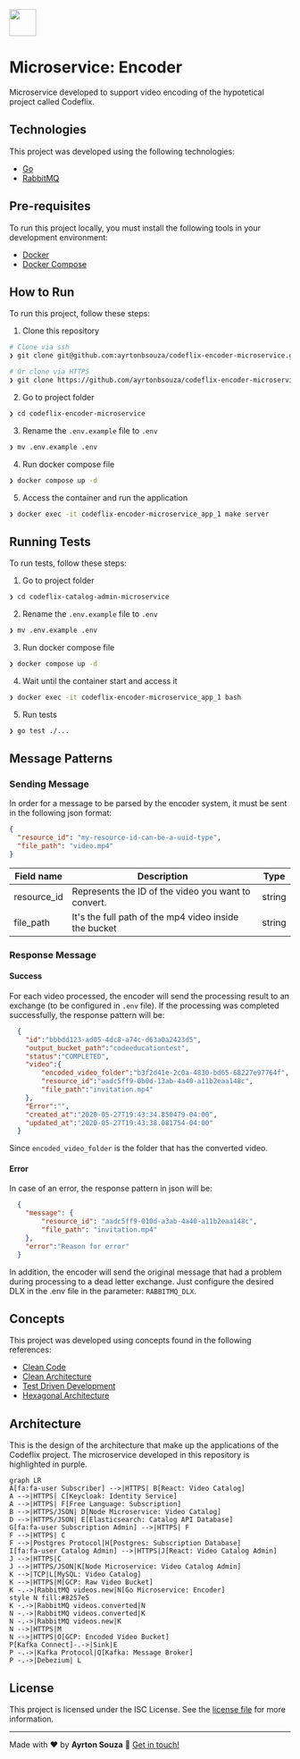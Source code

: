<img src="https://user-images.githubusercontent.com/30063455/186921534-7d45a5ff-3999-4919-bbce-668a3e574367.png" height="48px">

# Microservice: Encoder
Microservice developed to support video encoding of the hypotetical project called Codeflix.
## Technologies
This project was developed using the following technologies:
- [Go](https://go.dev/)
- [RabbitMQ](https://www.rabbitmq.com/)
## Pre-requisites
To run this project locally, you must install the following tools in your development environment:
- [Docker](https://www.docker.com/)
- [Docker Compose](https://docs.docker.com/compose/)
## How to Run
To run this project, follow these steps:
1. Clone this repository
```bash
# Clone via ssh
❯ git clone git@github.com:ayrtonbsouza/codeflix-encoder-microservice.git

# Or clone via HTTPS
❯ git clone https://github.com/ayrtonbsouza/codeflix-encoder-microservice.git
```
2. Go to project folder
```bash
❯ cd codeflix-encoder-microservice
```
3. Rename the `.env.example` file to `.env`
```bash
❯ mv .env.example .env
```
4. Run docker compose file
```bash
❯ docker compose up -d
```
5. Access the container and run the application
```bash
❯ docker exec -it codeflix-encoder-microservice_app_1 make server
```

## Running Tests
To run tests, follow these steps:
1. Go to project folder
```bash
❯ cd codeflix-catalog-admin-microservice
```
2. Rename the `.env.example` file to `.env`
```bash
❯ mv .env.example .env
```
3. Run docker compose file
```bash
❯ docker compose up -d
```
4. Wait until the container start and access it
```bash
❯ docker exec -it codeflix-encoder-microservice_app_1 bash
```
5. Run tests
```bash
❯ go test ./...
```

## Message Patterns
### Sending Message

In order for a message to be parsed by the encoder system, it must be sent in the following json format:
```json
{
  "resource_id": "my-resource-id-can-be-a-uuid-type",
  "file_path": "video.mp4"
}
```
| Field name  | Description                                           | Type   |
|-------------|-------------------------------------------------------|--------|
| resource_id | Represents the ID of the video you want to convert.   | string |
| file_path   | It's the full path of the mp4 video inside the bucket | string |

### Response Message
#### Success

For each video processed, the encoder will send the processing result to an exchange (to be configured in `.env` file). If the processing was completed successfully, the response pattern will be:

```json
  {
    "id":"bbbdd123-ad05-4dc8-a74c-d63a0a2423d5",
    "output_bucket_path":"codeeducationtest",
    "status":"COMPLETED",
    "video":{
        "encoded_video_folder":"b3f2d41e-2c0a-4830-bd65-68227e97764f",
        "resource_id":"aadc5ff9-0b0d-13ab-4a40-a11b2eaa148c",
        "file_path":"invitation.mp4"
    },
    "Error":"",
    "created_at":"2020-05-27T19:43:34.850479-04:00",
    "updated_at":"2020-05-27T19:43:38.081754-04:00"
  }
```
Since `encoded_video_folder` is the folder that has the converted video.

#### Error
In case of an error, the response pattern in json will be:
```json
  {
    "message": {
        "resource_id": "aadc5ff9-010d-a3ab-4a40-a11b2eaa148c",
        "file_path": "invitation.mp4"
    },
    "error":"Reason for error"
  }
```

In addition, the encoder will send the original message that had a problem during processing to a dead letter exchange. Just configure the desired DLX in the .env file in the parameter: `RABBITMQ_DLX`.

## Concepts
This project was developed using concepts found in the following references:
- [Clean Code](https://www.amazon.com/Clean-Code-Handbook-Software-Craftsmanship/dp/0132350882)
- [Clean Architecture](https://www.amazon.com/Clean-Architecture-Craftsmans-Software-Structure/dp/0134494164/ref=sr_1_1?keywords=clean+architecture&qid=1659496918&s=books&sprefix=clean+archi%2Cstripbooks-intl-ship%2C181&sr=1-1)
- [Test Driven Development](https://www.amazon.com/Learning-Test-Driven-Development-Polyglot-Uncluttered/dp/1098106474/ref=sr_1_2?crid=KVDJAO2X3D08&keywords=test+driven+development+javascript&qid=1659496955&s=books&sprefix=test+driven+development+javascript%2Cstripbooks-intl-ship%2C163&sr=1-2)
- [Hexagonal Architecture](https://en.wikipedia.org/wiki/Hexagonal_architecture_(software))

## Architecture
This is the design of the architecture that make up the applications of the Codeflix project. The microservice developed in this repository is highlighted in purple.
```mermaid
graph LR
A[fa:fa-user Subscriber] -->|HTTPS| B[React: Video Catalog]
A -->|HTTPS| C[Keycloak: Identity Service]
A -->|HTTPS| F[Free Language: Subscription]
B -->|HTTPS/JSON| D[Node Microservice: Video Catalog]
D -->|HTTPS/JSON| E[Elasticsearch: Catalog API Database]
G[fa:fa-user Subscription Admin] -->|HTTPS| F
F -->|HTTPS| C
F -->|Postgres Protocol|H[Postgres: Subscription Database]
I[fa:fa-user Catalog Admin] -->|HTTPS|J[React: Video Catalog Admin]
J -->|HTTPS|C
J -->|HTTPS/JSON|K[Node Microservice: Video Catalog Admin]
K -->|TCP|L[MySQL: Video Catalog]
K -->|HTTPS|M[GCP: Raw Video Bucket]
K -.->|RabbitMQ videos.new|N[Go Microservice: Encoder]
style N fill:#8257e5
K -.->|RabbitMQ videos.converted|N
N -.->|RabbitMQ videos.converted|K
N -.->|RabbitMQ videos.new|K
N -->|HTTPS|M
N -->|HTTPS|O[GCP: Encoded Video Bucket]
P[Kafka Connect]-.->|Sink|E
P -.->|Kafka Protocol|Q[Kafka: Message Broker]
P -.->|Debezium| L
```
## License
This project is licensed under the ISC License. See the [license file](LICENSE) for more information.

---
Made with ❤️ by **Ayrton Souza** :wave: [Get in touch!](https://web.whatsapp.com/send?phone=+5511941800859)